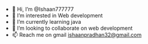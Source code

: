 - 👋 Hi, I’m @Ishaan777777
- 👀 I’m interested in Web development
- 🌱 I’m currently learning java
- 💞️ I’m looking to collaborate on web development
- 📫 Reach me on gmail ishaanpradhan32@gmail.com

